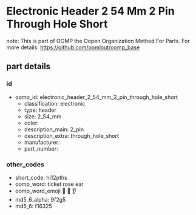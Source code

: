 # Electronic Header 2 54 Mm 2 Pin Through Hole Short  

note: This is part of OOMP the Oopen Organization Method For Parts. For more details: https://github.com/oomlout/oomp_base

##  part details





### id
* oomp_id: electronic_header_2_54_mm_2_pin_through_hole_short
  * classification: electronic
  * type: header
  * size: 2_54_mm
  * color: 
  * description_main: 2_pin
  * description_extra: through_hole_short
  * manufacturer: 
  * part_number: 

### other_codes
* short_code: hi12pths
* oomp_word: ticket rose ear
* oomp_word_emoji :ticket: :rose: :ear:
* md5_6_alpha: 9f2g5
* md5_6: f16325